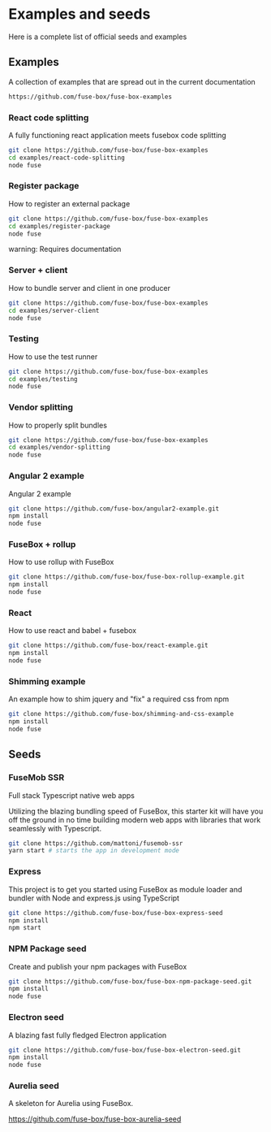# Examples and seeds

Here is a complete list of official seeds and examples

## Examples

A collection of examples that are spread out in the current documentation
```bash
https://github.com/fuse-box/fuse-box-examples
```

### React code splitting

A fully functioning react application meets fusebox code splitting

```bash
git clone https://github.com/fuse-box/fuse-box-examples
cd examples/react-code-splitting
node fuse
```

### Register package

How to register an external package

```bash
git clone https://github.com/fuse-box/fuse-box-examples
cd examples/register-package
node fuse
```

warning: Requires documentation

### Server + client

How to bundle server and client in one producer


```bash
git clone https://github.com/fuse-box/fuse-box-examples
cd examples/server-client
node fuse
```

### Testing

How to use the test runner
```bash
git clone https://github.com/fuse-box/fuse-box-examples
cd examples/testing
node fuse
```


### Vendor splitting

How to properly split bundles

```bash
git clone https://github.com/fuse-box/fuse-box-examples
cd examples/vendor-splitting
node fuse
```

### Angular 2 example

Angular 2 example

```bash
git clone https://github.com/fuse-box/angular2-example.git
npm install
node fuse
```

### FuseBox + rollup

How to use rollup with FuseBox
```bash
git clone https://github.com/fuse-box/fuse-box-rollup-example.git
npm install
node fuse
```

### React

How to use react and babel + fusebox

```bash
git clone https://github.com/fuse-box/react-example.git
npm install
node fuse
```

### Shimming example
An example how to shim jquery and "fix" a required css from npm

```bash
git clone https://github.com/fuse-box/shimming-and-css-example
npm install
node fuse
```

## Seeds

### FuseMob SSR

Full stack Typescript native web apps

Utilizing the blazing bundling speed of FuseBox, this starter kit will have you off the ground in no time building modern web apps with libraries that work seamlessly with Typescript.

```bash
git clone https://github.com/mattoni/fusemob-ssr
yarn start # starts the app in development mode
```


### Express
This project is to get you started using FuseBox as module loader and bundler with Node and express.js using TypeScript

```bash
git clone https://github.com/fuse-box/fuse-box-express-seed
npm install
npm start
```

### NPM Package seed

Create and publish your npm packages with FuseBox

```bash
git clone https://github.com/fuse-box/fuse-box-npm-package-seed.git
npm install
node fuse
```

### Electron seed

A blazing fast fully fledged Electron application

```bash
git clone https://github.com/fuse-box/fuse-box-electron-seed.git
npm install
node fuse
```

### Aurelia seed
A skeleton for Aurelia using FuseBox.

https://github.com/fuse-box/fuse-box-aurelia-seed

